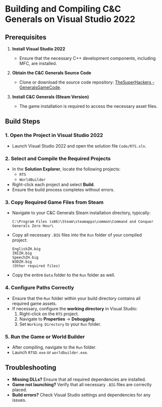 # Building and Compiling C&C Generals on Visual Studio 2022

## Prerequisites

1. **Install Visual Studio 2022**
    - Ensure that the necessary C++ development components, including MFC, are installed.

2. **Obtain the C&C Generals Source Code**
    - Clone or download the source code repository: [TheSuperHackers - GeneralsGameCode](https://github.com/TheSuperHackers/GeneralsGameCode.git).

3. **Install C&C Generals (Steam Version)**
    - The game installation is required to access the necessary asset files.

## Build Steps

### 1. Open the Project in Visual Studio 2022

- Launch Visual Studio 2022 and open the solution file `Code/RTS.sln`.

### 2. Select and Compile the Required Projects

- In the **Solution Explorer**, locate the following projects:
  - `RTS`
  - `WorldBuilder`
- Right-click each project and select **Build**.
- Ensure the build process completes without errors.

### 3. Copy Required Game Files from Steam

- Navigate to your C&C Generals Steam installation directory, typically:

  ``` text
  C:\Program Files (x86)\Steam\steamapps\common\Command and Conquer Generals Zero Hour\
  ```

- Copy all necessary `.BIG` files into the `Run` folder of your compiled project:

  ``` text
  EnglishZH.big
  INIZH.big
  SpeechZH.big
  W3DZH.big
  (Other required files)
  ```

- Copy the entire `Data` folder to the `Run` folder as well.

### 4. Configure Paths Correctly

- Ensure that the `Run` folder within your build directory contains all required game assets.
- If necessary, configure the **working directory** in Visual Studio:
    1. Right-click on the `RTS` project.
    2. Navigate to **Properties** → **Debugging**.
    3. Set `Working Directory` to your `Run` folder.

### 5. Run the Game or World Builder

- After compiling, navigate to the `Run` folder.
- Launch `RTSD.exe` or `worldbuilder.exe`.

## Troubleshooting

- **Missing DLLs?** Ensure that all required dependencies are installed.
- **Game not launching?** Verify that all necessary `.BIG` files are correctly placed.
- **Build errors?** Check Visual Studio settings and dependencies for any issues.
